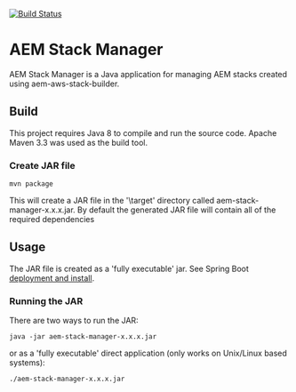 [![Build Status](https://img.shields.io/travis/shinesolutions/aem-aem-stack-manager.svg)](http://travis-ci.org/shinesolutions/aem-stack-manager)

# AEM Stack Manager
AEM Stack Manager is a Java application for managing AEM stacks created using aem-aws-stack-builder.


## Build

This project requires Java 8 to compile and run the source code. Apache Maven 3.3 was used as the build tool.

### Create JAR file
```
mvn package
```
This will create a JAR file in the '\target' directory called aem-stack-manager-x.x.x.jar. 
By default the generated JAR file will contain all of the required dependencies
  

## Usage
The JAR file is created as a 'fully executable' jar. See Spring Boot [deployment and install](http://docs.spring.io/spring-boot/docs/current/reference/html/deployment-install.html).

### Running the JAR
There are two ways to run the JAR:
```
java -jar aem-stack-manager-x.x.x.jar
```
or as a 'fully executable' direct application (only works on Unix/Linux based systems):
```
./aem-stack-manager-x.x.x.jar
```
